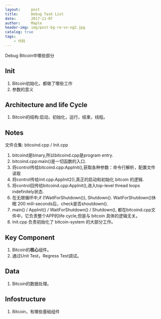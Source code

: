 ```yaml
---
layout:     post
title:      Debug Task List
date:       2017-11-07
author:     Maple
header-img: img/post-bg-re-vs-ng2.jpg
catalog: true
tags:
    - 代码
---
```

Debug Bitcoin中哪些部分

## Init
1. Bitcoin初始化，都做了哪些工作
2. 参数的意义

## Architecture and life Cycle 
1. Bitcoin的结构:启动，初始化，运行，结束，线程。

## Notes
文件合集: bitcoind.cpp / Init.cpp
1. bitcoind是binary,所以bitcoind.cpp是program entry. 
2. bitcoind.cpp:main()是一切函数的入口.
3. 将control传给bitcoind.cpp:AppInit(),获取各种参数：命令行解析，配置文件读取
4. 将control传给init.cpp:AppInit2(),真正的启动和初始化 bitcoin 的逻辑.
5. 将control回传给bitcoind.cpp:AppInit(),进入top-level thread loops indefinitely状态.
6. 在无限循环中,if (!WaitForShutdown()), Shutdown(). WaitForShutdown()休眠 200 mill-seconds后，check是否shoutdown().
7. main() / AppInit() / WaitForShutdown() / Shutdown(), 都在bitcoind.cpp文件中，它负责整个APP的life cycle,但是与 bitcoin 具体的逻辑无关。
8. Init.cpp 负责初始化了 bitcoin-system 的大部分工作。

## Key Component 
1. Bitcoin的**核心**组件。
2. 通过Unit Test，Regress Test调试。

## Data
1. Bitcoin的数据处理。

## Infostructure
1. Bitcoin，有哪些基础组件


